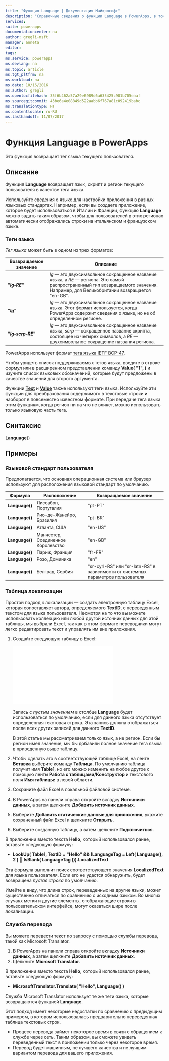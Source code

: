 ```yaml
---
title: "Функция Language | Документация Майкрософт"
description: "Справочные сведения о функции Language в PowerApps, в том числе описание синтаксиса и примеры"
services: 
suite: powerapps
documentationcenter: na
author: gregli-msft
manager: anneta
editor: 
tags: 
ms.service: powerapps
ms.devlang: na
ms.topic: article
ms.tgt_pltfrm: na
ms.workload: na
ms.date: 10/16/2016
ms.author: gregli
ms.openlocfilehash: 35f6b462a57a29e6989d6a635425c981b705eaaf
ms.sourcegitcommit: 43be6a4e08849d522aabb6f767a81c092419babc
ms.translationtype: HT
ms.contentlocale: ru-RU
ms.lasthandoff: 11/07/2017
---
```

# <a name="language-function-in-powerapps"></a>Функция Language в PowerApps
Эта функция возвращает тег языка текущего пользователя.

## <a name="description"></a>Описание
Функция **Language** возвращает язык, скрипт и регион текущего пользователя в качестве тега языка.

Используйте сведения о языке для настройки приложения в разных языковых стандартах.  Например, если вы создаете приложение, которое будет использоваться в Италии и Франции, функцию **Language** можно задать таким образом, чтобы для пользователей в этих регионах автоматически отображались строки на итальянском и французском языке. 

### <a name="language-tags"></a>Теги языка
*Тег языка* может быть в одном из трех форматов:

| Возвращаемое значение | Описание |
| --- | --- |
| **"*lg&#8209;RE*"** |*lg* — это двухсимвольное сокращенное название языка, а *RE* — региона.  Это самый распространенный тип возвращаемого значения.  Например, для Великобритании возвращается "en-GB". |
| **"*lg*"** |*lg* — это двухсимвольное сокращенное название языка.  Этот формат используется, когда PowerApps содержит сведения о языке, но не об определенном регионе. |
| **"*lg&#8209;scrp&#8209;RE*"** |*lg* — это двухсимвольное сокращенное название языка, *scrp* — сокращенное название скрипта, состоящее из четырех символов, а *RE* — двухсимвольное сокращение названия региона. |

PowerApps использует формат [тега языка IETF BCP-47](https://tools.ietf.org/html/bcp47).  

Чтобы увидеть список поддерживаемых тегов языка, введите в строке формул или в расширенном представлении команду **Value( "1", )** и изучите список языковых обозначений, которые будут предложены в качестве значений для второго аргумента.  

Функции **[Text](function-text.md)** и **[Value](function-value.md)** также используют теги языка.  Используйте эти функции для преобразования содержимого в текстовые строки и наоборот в повсеместно известном формате.  При передаче тега языка этим функциям, когда регион ни на что не влияет, можно использовать только языковую часть тега.

## <a name="syntax"></a>Синтаксис
**Language**()

## <a name="examples"></a>Примеры
### <a name="users-locale"></a>Языковой стандарт пользователя
Предполагается, что основная операционная система или браузер используют для расположения языковой стандарт по умолчанию.

| Формула | Расположение | Возвращаемое значение |
| --- | --- | --- |
| **Language()** |Лиссабон, Португалия |"pt-PT" |
| **Language()** |Рио-де-Жанейро, Бразилия |"pt-BR" |
| **Language()** |Атланта, США |"en-US" |
| **Language()** |Манчестер, Соединенное Королевство |"en-GB" |
| **Language()** |Париж, Франция |"fr-FR" |
| **Language()** |Розо, Доминика |"en" |
| **Language()** |Белград, Сербия |"sr-cyrl-RS" или "sr-latn-RS" в зависимости от системных параметров пользователя |

### <a name="localization-table"></a>Таблица локализации
Простой подход к локализации — создать электронную таблицу Excel, которая сопоставляет автора, определяемого **TextID**, с переведенным текстом для языка пользователя.  Несмотря на то что вы можете использовать коллекцию или любой другой источник данных для этой таблицы, мы выбрали Excel, так как в этом формате переводчики могут легко редактировать текст и управлять им вне приложения.

1. Создайте следующую таблицу в Excel: 
   
    ![](media/function-language/loc-table.png)
   
    Запись с *пустым значением* в столбце **Language** будет использоваться по умолчанию, если для данного языка отсутствует определенная текстовая строка. Эта запись должна отображаться после всех других записей для данного **TextID**.
   
    В этой статье мы рассматриваем только язык, а не регион.  Если бы регион имел значение, мы бы добавили полное значение тега языка в приведенную выше таблицу. 
2. Чтобы сделать это в соответствующей таблице Excel, на ленте **Вставка** выберите команду **Таблица**.  По умолчанию таблица получит имя **Table1**, но его можно изменить на любое другое с помощью ленты **Работа с таблицами/Конструктор** и текстового поля **Имя таблицы:** в левой области.
3. Сохраните файл Excel в локальной файловой системе.   
4. В PowerApps на панели справа откройте вкладку **Источники данных**, а затем щелкните **Добавить источник данных**.
5. Выберите **Добавить статические данные для приложения**, укажите сохраненный файл Excel и щелкните **Открыть**.
6. Выберите созданную таблицу, а затем щелкните **Подключиться**.

В приложении вместо текста **Hello**, который использовался ранее, вставьте следующую формулу:

* **LookUp( Table1, TextID = "Hello" && (LanguageTag = Left( Language(), 2 ) || IsBlank( LanguageTag ))).LocalizedText**  

Эта формула выполнит поиск соответствующего значения **LocalizedText** для языка пользователя. Если его не удастся обнаружить, будет возвращена *пустая строка* по умолчанию. 

Имейте в виду, что длина строк, переведенных на другие языки, может существенно отличаться по сравнению с исходным языком.  Во многих случаях метки и другие элементы, отображающие строки в пользовательском интерфейсе, могут оказаться шире после локализации.

### <a name="translation-service"></a>Служба перевода
Вы можете перевести текст по запросу с помощью службы перевода, такой как Microsoft Translator.  

1. В PowerApps на панели справа откройте вкладку **Источники данных**, а затем щелкните **Добавить источник данных**.
2. Щелкните **Microsoft Translator**.

В приложении вместо текста **Hello**, который использовался ранее, вставьте следующую формулу:

* **MicrosoftTranslator.Translate( "Hello", Language() )**

Служба Microsoft Translator использует те же теги языка, которые возвращаются функцией **Language**.

Этот подход имеет некоторые недостатки по сравнению с предыдущим примером, в котором использовалась предварительно переведенная таблица текстовых строк.

* Процесс перевода займет некоторое время в связи с обращением к службе через сеть.  Таким образом, вы сможете увидеть переведенный текст в приложении только через некоторое время. 
* Перевод будет машинным, не лучшего качества и не лучшим вариантом перевода для вашего приложения.

